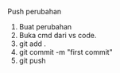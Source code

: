 Push perubahan
1. Buat perubahan
2. Buka cmd dari vs code.
3. git add .
4. git commit -m "first commit"
5. git push
